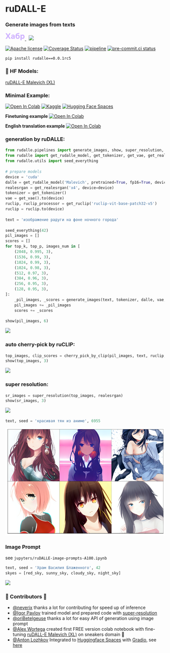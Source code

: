 # ruDALL-E 
### Generate images from texts

<a href="https://habr.com/ru/company/sberdevices/blog/586926/" class="logo" title="">
    <svg width="62" height="24" viewBox="0 0 62 24" xmlns="http://www.w3.org/2000/svg">
        <path fill="#CFB2FF" d="M16.875 19L11.075 10.225L16.825 1.4H12.6L8.75 7.4L4.94999 1.4H0.574994L6.32499 10.15L0.524994 19H4.79999L8.64999 12.975L12.525 19H16.875Z"></path>
        <path fill="#CFB2FF" d="M24.2607 5.775C20.8857 5.775 18.9607 7.625 18.6107 9.85H22.0107C22.2107 9.175 22.8607 8.6 24.1107 8.6C25.3357 8.6 26.2357 9.225 26.2357 10.425V11.025H23.4107C20.1107 11.025 18.1107 12.55 18.1107 15.2C18.1107 17.8 20.1107 19.3 22.6107 19.3C24.2857 19.3 25.6357 18.65 26.4357 17.6V19H29.8107V10.55C29.8107 7.4 27.5857 5.775 24.2607 5.775ZM23.6107 16.475C22.4857 16.475 21.7607 15.925 21.7607 15.025C21.7607 14.1 22.5607 13.55 23.6857 13.55H26.2357V14.125C26.2357 15.625 25.0107 16.475 23.6107 16.475Z"></path>
        <path fill="#CFB2FF" d="M39.925 6.3C38.125 6.3 36.65 6.95 35.7 8.275C35.95 5.85 36.925 4.65 39.375 4.275L44.3 3.55V0.375L39.025 1.25C33.925 2.1 32.35 5.5 32.35 11.175C32.35 16.275 34.825 19.3 39.2 19.3C43.125 19.3 45.55 16.3 45.55 12.7C45.55 8.825 43.3 6.3 39.925 6.3ZM39.025 16.25C37.125 16.25 36.075 14.725 36.075 12.675C36.075 10.7 37.175 9.275 39.05 9.275C40.875 9.275 41.9 10.75 41.9 12.7C41.9 14.65 40.9 16.25 39.025 16.25Z"></path>
        <path fill="#CFB2FF" d="M55.2855 5.775C53.3855 5.775 52.1605 6.6 51.5105 7.575V6.075H48.0105V23.775H51.6605V17.75C52.3105 18.65 53.5355 19.3 55.1855 19.3C58.3605 19.3 60.8855 16.8 60.8855 12.55C60.8855 8.225 58.3605 5.775 55.2855 5.775ZM54.4105 16.15C52.7105 16.15 51.5855 14.775 51.5855 12.6V12.5C51.5855 10.325 52.7105 8.925 54.4105 8.925C56.1105 8.925 57.2105 10.35 57.2105 12.55C57.2105 14.75 56.1105 16.15 54.4105 16.15Z"></path>
    </svg>
</a>
&nbsp
<a href="https://instagram.com/rudalle.official">
    <img src="https://img.shields.io/badge/Instagram-E4405F?style=for-the-badge&logo=instagram&logoColor=white"/>
</a>

[![Apache license](https://img.shields.io/badge/License-Apache-blue.svg)](https://www.apache.org/licenses/LICENSE-2.0)
[![Coverage Status](https://codecov.io/gh/sberbank-ai/ru-dalle/branch/master/graphs/badge.svg)](https://codecov.io/gh/sberbank-ai/ru-dalle)
[![pipeline](https://gitlab.com/shonenkov/ru-dalle/badges/master/pipeline.svg)](https://gitlab.com/shonenkov/ru-dalle/-/pipelines)
[![pre-commit.ci status](https://results.pre-commit.ci/badge/github/sberbank-ai/ru-dalle/master.svg)](https://results.pre-commit.ci/latest/github/sberbank-ai/ru-dalle/master)

```
pip install rudalle==0.0.1rc5
```
### 🤗 HF Models:
[ruDALL-E Malevich (XL)](https://huggingface.co/sberbank-ai/rudalle-Malevich)


### Minimal Example:

[![Open In Colab](https://colab.research.google.com/assets/colab-badge.svg)](https://colab.research.google.com/drive/1wGE-046et27oHvNlBNPH07qrEQNE04PQ?usp=sharing)
[![Kaggle](https://kaggle.com/static/images/open-in-kaggle.svg)](https://www.kaggle.com/shonenkov/rudalle-example-generation)
[![Hugging Face Spaces](https://img.shields.io/badge/%F0%9F%A4%97%20Hugging%20Face-Spaces-blue)](https://huggingface.co/spaces/anton-l/rudall-e)

**Finetuning example**
[![Open In Colab](https://colab.research.google.com/assets/colab-badge.svg)](https://colab.research.google.com/drive/1Tb7J4PvvegWOybPfUubl5O7m5I24CBg5?usp=sharing)

**English translation example**
[![Open In Colab](https://colab.research.google.com/assets/colab-badge.svg)](https://colab.research.google.com/drive/12fbO6YqtzHAHemY2roWQnXvKkdidNQKO?usp=sharing)

### generation by ruDALLE:
```python
from rudalle.pipelines import generate_images, show, super_resolution, cherry_pick_by_clip
from rudalle import get_rudalle_model, get_tokenizer, get_vae, get_realesrgan, get_ruclip
from rudalle.utils import seed_everything

# prepare models
device = 'cuda'
dalle = get_rudalle_model('Malevich', pretrained=True, fp16=True, device=device)
realesrgan = get_realesrgan('x4', device=device)
tokenizer = get_tokenizer()
vae = get_vae().to(device)
ruclip, ruclip_processor = get_ruclip('ruclip-vit-base-patch32-v5')
ruclip = ruclip.to(device)

text = 'изображение радуги на фоне ночного города'

seed_everything(42)
pil_images = []
scores = []
for top_k, top_p, images_num in [
    (2048, 0.995, 3),
    (1536, 0.99, 3),
    (1024, 0.99, 3),
    (1024, 0.98, 3),
    (512, 0.97, 3),
    (384, 0.96, 3),
    (256, 0.95, 3),
    (128, 0.95, 3), 
]:
    _pil_images, _scores = generate_images(text, tokenizer, dalle, vae, top_k=top_k, images_num=images_num, top_p=top_p)
    pil_images += _pil_images
    scores += _scores

show(pil_images, 6)
```
![](./pics/rainbow-full.png)
### auto cherry-pick by ruCLIP:
```python
top_images, clip_scores = cherry_pick_by_clip(pil_images, text, ruclip, ruclip_processor, device=device, count=6)
show(top_images, 3)
```
![](./pics/rainbow-cherry-pick.png)
### super resolution:
```python
sr_images = super_resolution(top_images, realesrgan)
show(sr_images, 3)
```
![](./pics/rainbow-super-resolution.png)

```python
text, seed = 'красивая тян из аниме', 6955
```
![](./pics/anime-girl-super-resolution.png)


### Image Prompt
see `jupyters/ruDALLE-image-prompts-A100.ipynb`
```python
text, seed = 'Храм Василия Блаженного', 42
skyes = [red_sky, sunny_sky, cloudy_sky, night_sky]
```
![](./pics/russian-temple-image-prompt.png)


### 🚀 Contributors 🚀

- [@neverix](https://www.kaggle.com/neverix) thanks a lot for contributing for speed up of inference
- [@Igor Pavlov](https://github.com/boomb0om) trained model and prepared code with [super-resolution](https://github.com/boomb0om/Real-ESRGAN-colab)
- [@oriBetelgeuse](https://github.com/oriBetelgeuse) thanks a lot for easy API of generation using image prompt 
- [@Alex Wortega](https://github.com/AlexWortega) created first FREE version colab notebook with fine-tuning [ruDALL-E Malevich (XL)](https://huggingface.co/sberbank-ai/rudalle-Malevich) on sneakers domain 💪 
- [@Anton Lozhkov](https://github.com/anton-l) Integrated to [Huggingface Spaces](https://huggingface.co/spaces) with [Gradio](https://github.com/gradio-app/gradio), see [here](https://huggingface.co/spaces/anton-l/rudall-e)
